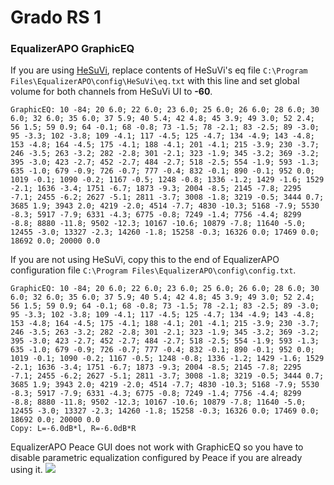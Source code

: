 # Grado RS 1
### EqualizerAPO GraphicEQ
If you are using [HeSuVi](https://sourceforge.net/projects/hesuvi/), replace contents of HeSuVi's eq file `C:\Program Files\EqualizerAPO\config\HeSuVi\eq.txt` with this line and set global volume for both channels from HeSuVi UI to **-60**.
```
GraphicEQ: 10 -84; 20 6.0; 22 6.0; 23 6.0; 25 6.0; 26 6.0; 28 6.0; 30 6.0; 32 6.0; 35 6.0; 37 5.9; 40 5.4; 42 4.8; 45 3.9; 49 3.0; 52 2.4; 56 1.5; 59 0.9; 64 -0.1; 68 -0.8; 73 -1.5; 78 -2.1; 83 -2.5; 89 -3.0; 95 -3.3; 102 -3.8; 109 -4.1; 117 -4.5; 125 -4.7; 134 -4.9; 143 -4.8; 153 -4.8; 164 -4.5; 175 -4.1; 188 -4.1; 201 -4.1; 215 -3.9; 230 -3.7; 246 -3.5; 263 -3.2; 282 -2.8; 301 -2.1; 323 -1.9; 345 -3.2; 369 -3.2; 395 -3.0; 423 -2.7; 452 -2.7; 484 -2.7; 518 -2.5; 554 -1.9; 593 -1.3; 635 -1.0; 679 -0.9; 726 -0.7; 777 -0.4; 832 -0.1; 890 -0.1; 952 0.0; 1019 -0.1; 1090 -0.2; 1167 -0.5; 1248 -0.8; 1336 -1.2; 1429 -1.6; 1529 -2.1; 1636 -3.4; 1751 -6.7; 1873 -9.3; 2004 -8.5; 2145 -7.8; 2295 -7.1; 2455 -6.2; 2627 -5.1; 2811 -3.7; 3008 -1.8; 3219 -0.5; 3444 0.7; 3685 1.9; 3943 2.0; 4219 -2.0; 4514 -7.7; 4830 -10.3; 5168 -7.9; 5530 -8.3; 5917 -7.9; 6331 -4.3; 6775 -0.8; 7249 -1.4; 7756 -4.4; 8299 -8.8; 8880 -11.8; 9502 -12.3; 10167 -10.6; 10879 -7.8; 11640 -5.0; 12455 -3.0; 13327 -2.3; 14260 -1.8; 15258 -0.3; 16326 0.0; 17469 0.0; 18692 0.0; 20000 0.0
```
If you are not using HeSuVi, copy this to the end of EqualizerAPO configuration file `C:\Program Files\EqualizerAPO\config\config.txt`.
```
GraphicEQ: 10 -84; 20 6.0; 22 6.0; 23 6.0; 25 6.0; 26 6.0; 28 6.0; 30 6.0; 32 6.0; 35 6.0; 37 5.9; 40 5.4; 42 4.8; 45 3.9; 49 3.0; 52 2.4; 56 1.5; 59 0.9; 64 -0.1; 68 -0.8; 73 -1.5; 78 -2.1; 83 -2.5; 89 -3.0; 95 -3.3; 102 -3.8; 109 -4.1; 117 -4.5; 125 -4.7; 134 -4.9; 143 -4.8; 153 -4.8; 164 -4.5; 175 -4.1; 188 -4.1; 201 -4.1; 215 -3.9; 230 -3.7; 246 -3.5; 263 -3.2; 282 -2.8; 301 -2.1; 323 -1.9; 345 -3.2; 369 -3.2; 395 -3.0; 423 -2.7; 452 -2.7; 484 -2.7; 518 -2.5; 554 -1.9; 593 -1.3; 635 -1.0; 679 -0.9; 726 -0.7; 777 -0.4; 832 -0.1; 890 -0.1; 952 0.0; 1019 -0.1; 1090 -0.2; 1167 -0.5; 1248 -0.8; 1336 -1.2; 1429 -1.6; 1529 -2.1; 1636 -3.4; 1751 -6.7; 1873 -9.3; 2004 -8.5; 2145 -7.8; 2295 -7.1; 2455 -6.2; 2627 -5.1; 2811 -3.7; 3008 -1.8; 3219 -0.5; 3444 0.7; 3685 1.9; 3943 2.0; 4219 -2.0; 4514 -7.7; 4830 -10.3; 5168 -7.9; 5530 -8.3; 5917 -7.9; 6331 -4.3; 6775 -0.8; 7249 -1.4; 7756 -4.4; 8299 -8.8; 8880 -11.8; 9502 -12.3; 10167 -10.6; 10879 -7.8; 11640 -5.0; 12455 -3.0; 13327 -2.3; 14260 -1.8; 15258 -0.3; 16326 0.0; 17469 0.0; 18692 0.0; 20000 0.0
Copy: L=-6.0dB*l, R=-6.0dB*R
```
EqualizerAPO Peace GUI does not work with GraphicEQ so you have to disable parametric equalization configured by Peace if you are already using it.
![](https://raw.githubusercontent.com/jaakkopasanen/AutoEq/master/results/Innerfidelity%202017/headphoncecom/onear/Grado%20RS%201/Grado%20RS%201.png)
